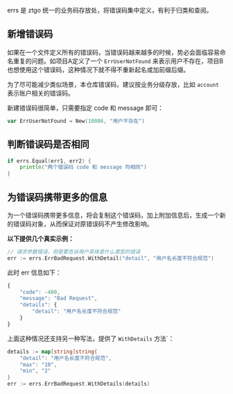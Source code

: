 
errs 是 ztgo 统一的业务码存放处，将错误码集中定义，有利于归类和查阅。

## 新增错误码

如果在一个文件定义所有的错误码，当错误码越来越多的时候，势必会面临容易命名重复的问题。如项目A定义了一个 `ErrUserNotFound` 来表示用户不存在，项目B也想使用这个错误码，这种情况下就不得不重新起名或加前缀后缀。

为了尽可能减少类似场景，本仓库错误码，建议按业务分级存放，比如 `account` 表示账户相关的错误码。

新建错误码很简单，只需要指定 code 和 message 即可：

```go
var ErrUserNotFound = New(10086, "用户不存在")
```

## 判断错误码是否相同

```go
if errs.Equal(err1, err2) {
    println("两个错误码 code 和 message 均相同")
}
```

## 为错误码携带更多的信息

为一个错误码携带更多信息，将会复制这个错误码，加上附加信息后，生成一个新的错误码对象，从而保证对原错误码不产生修改影响。

**以下提供几个真实示例：**

```go
// 请求参数错误，但是要告诉用户具体是什么类型的错误
err := errs.ErrBadRequest.WithDetail("detail", "用户名长度不符合规范")
```

此时 err 信息如下：

```javascript
{
    "code": -400,
    "message": "Bad Request",
    "details": {
        "detail": "用户名长度不符合规范"
    }
}
```

上面这种情况还支持另一种写法，提供了 `WithDetails` 方法`：

```go
details := map[string]string{
    "detail": "用户名长度不符合规范",
    "max": "10",
    "min", "2"
}
err := errs.ErrBadRequest.WithDetails(details)
```
